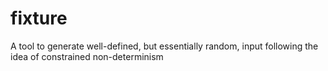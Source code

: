 # fixture

A tool to generate well-defined, but essentially random, input following
the idea of constrained non-determinism
